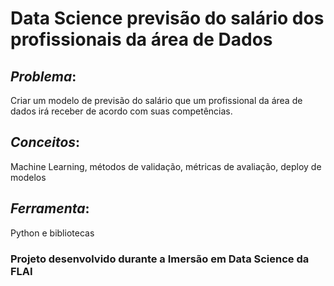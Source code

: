# **Data Science previsão do salário dos profissionais da área de Dados**

## *Problema*: 

Criar um modelo de previsão do salário que um profissional da área de dados irá receber de acordo com suas competências.

## *Conceitos*: 

Machine Learning, métodos de validação, métricas de avaliação, deploy de modelos

## *Ferramenta*: 

Python e bibliotecas

### Projeto desenvolvido durante a Imersão em Data Science da FLAI
